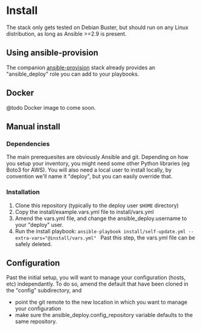 # Install
The stack only gets tested on Debian Buster, but should run on any Linux distribution, as long as Ansible >=2.9 is present.

## Using ansible-provision
The companion [ansible-provision](https://github.com/codeenigma/ansible-provision) stack already provides an "ansible_deploy" role you can add to your playbooks.

## Docker
@todo Docker image to come soon.

## Manual install

### Dependencies
The main prerequesites are obviously Ansible and git. Depending on how you setup your inventory, you might need some other Python libraries (eg Boto3 for AWS).
You will also need a local user to install locally, by convention we'll name it "deploy", but you can easily override that.
### Installation
1. Clone this repository (typically to the deploy user `$HOME` directory)
2. Copy the install/example.vars.yml file to install/vars.yml
3. Amend the vars.yml file, and change the ansible_deploy.username to your "deploy" user.
4. Run the install playbook: ```ansible-playbook install/self-update.yml --extra-vars="@install/vars.yml" ```
Past this step, the vars.yml file can be safely deleted.

## Configuration
Past the initial setup, you will want to manage your configuration (hosts, etc) independantly.
To do so, amend the default that have been cloned in the "config" subdirectory, and 
- point the git remote to the new location in which you want to manage your configuration
- make sure the ansible_deploy.config_repository variable defaults to the same repository.